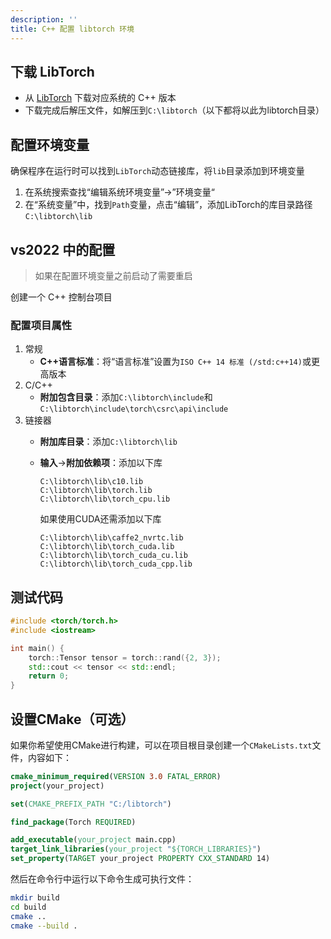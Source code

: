 ```yaml
---
description: ''
title: C++ 配置 libtorch 环境
---
```

## 下载 LibTorch

- 从 [LibTorch](https://pytorch.org/) 下载对应系统的 C++ 版本
- 下载完成后解压文件，如解压到`C:\libtorch`（以下都将以此为libtorch目录）

## 配置环境变量

确保程序在运行时可以找到`LibTorch`动态链接库，将`lib`目录添加到环境变量

1. 在系统搜索查找“编辑系统环境变量”->”环境变量“
2. 在“系统变量”中，找到`Path`变量，点击“编辑”，添加LibTorch的库目录路径`C:\libtorch\lib`

## vs2022 中的配置

> 如果在配置环境变量之前启动了需要重启

创建一个 C++ 控制台项目

### 配置项目属性

1. 常规
   * **C++语言标准**：将“语言标准”设置为`ISO C++ 14 标准 (/std:c++14)`或更高版本
2. C/C++
   * **附加包含目录**：添加`C:\libtorch\include`和`C:\libtorch\include\torch\csrc\api\include`
3. 链接器
   * **附加库目录**：添加`C:\libtorch\lib`
   * **输入**->**附加依赖项**：添加以下库

     ```plaintext
     C:\libtorch\lib\c10.lib
     C:\libtorch\lib\torch.lib
     C:\libtorch\lib\torch_cpu.lib
     ```

     如果使用CUDA还需添加以下库

     ```plaintext
     C:\libtorch\lib\caffe2_nvrtc.lib
     C:\libtorch\lib\torch_cuda.lib
     C:\libtorch\lib\torch_cuda_cu.lib
     C:\libtorch\lib\torch_cuda_cpp.lib
     ```

## 测试代码

```cpp
#include <torch/torch.h>
#include <iostream>

int main() {
    torch::Tensor tensor = torch::rand({2, 3});
    std::cout << tensor << std::endl;
    return 0;
}
```

## 设置CMake（可选）

如果你希望使用CMake进行构建，可以在项目根目录创建一个`CMakeLists.txt`文件，内容如下：

```cmake
cmake_minimum_required(VERSION 3.0 FATAL_ERROR)
project(your_project)

set(CMAKE_PREFIX_PATH "C:/libtorch")

find_package(Torch REQUIRED)

add_executable(your_project main.cpp)
target_link_libraries(your_project "${TORCH_LIBRARIES}")
set_property(TARGET your_project PROPERTY CXX_STANDARD 14)

```

然后在命令行中运行以下命令生成可执行文件：

```bash
mkdir build
cd build
cmake ..
cmake --build .

```

